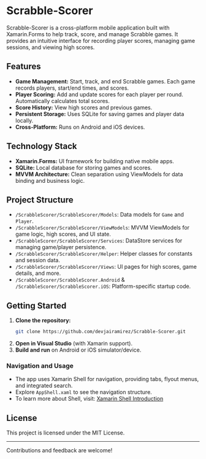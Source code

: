 # Scrabble-Scorer

Scrabble-Scorer is a cross-platform mobile application built with Xamarin.Forms to help track, score, and manage Scrabble games. It provides an intuitive interface for recording player scores, managing game sessions, and viewing high scores.

## Features

- **Game Management:** Start, track, and end Scrabble games. Each game records players, start/end times, and scores.
- **Player Scoring:** Add and update scores for each player per round. Automatically calculates total scores.
- **Score History:** View high scores and previous games.
- **Persistent Storage:** Uses SQLite for saving games and player data locally.
- **Cross-Platform:** Runs on Android and iOS devices.

## Technology Stack

- **Xamarin.Forms:** UI framework for building native mobile apps.
- **SQLite:** Local database for storing games and scores.
- **MVVM Architecture:** Clean separation using ViewModels for data binding and business logic.

## Project Structure

- `/ScrabbleScorer/ScrabbleScorer/Models`: Data models for `Game` and `Player`.
- `/ScrabbleScorer/ScrabbleScorer/ViewModels`: MVVM ViewModels for game logic, high scores, and UI state.
- `/ScrabbleScorer/ScrabbleScorer/Services`: DataStore services for managing game/player persistence.
- `/ScrabbleScorer/ScrabbleScorer/Helper`: Helper classes for constants and session data.
- `/ScrabbleScorer/ScrabbleScorer/Views`: UI pages for high scores, game details, and more.
- `/ScrabbleScorer/ScrabbleScorer.Android` & `/ScrabbleScorer/ScrabbleScorer.iOS`: Platform-specific startup code.

## Getting Started

1. **Clone the repository:**
   ```bash
   git clone https://github.com/devjairamirez/Scrabble-Scorer.git
   ```
2. **Open in Visual Studio** (with Xamarin support).
3. **Build and run** on Android or iOS simulator/device.

### Navigation and Usage

- The app uses Xamarin Shell for navigation, providing tabs, flyout menus, and integrated search.
- Explore `AppShell.xaml` to see the navigation structure.
- To learn more about Shell, visit: [Xamarin Shell Introduction](https://docs.microsoft.com/xamarin/xamarin-forms/app-fundamentals/shell/introduction)

## License

This project is licensed under the MIT License.

---

Contributions and feedback are welcome!